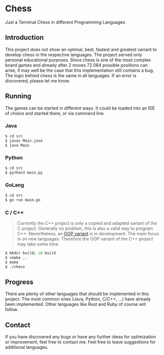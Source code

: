 # Chess 

Just a Terminal Chess in different Programming Languages

## Introduction

This project does not show an optimal, best, fastest and greatest variant to develop chess in the respective languages. The project served only personal educational purposes. Since chess is one of the most complex board games and already after 2 moves 72.084 possible positions can arise, it may well be the case that this implementation still contains a bug. The logic behind chess is the same in all languages. If an error is discovered, please let me know.

## Running 

The games can be started in different ways. It could be loaded into an IDE of choice and started there, or via command line.

### Java

```bash
$ cd src
$ javac Main.java 
$ java Main
```

### Python

```bash
$ cd src
$ python3 main.py
```

### GoLang

```bash
$ cd src
$ go run main.go
```

### C / C++

> Currently the C++ project is only a copied and adapted variant of the C project. Generally no problem, this is also a valid way to program C++. Nevertheless, an [OOP variant](https://github.com/RaphaeleL/Chess/tree/C++_OOP/C++) is in development. The main focus is on new languages. Therefore the OOP variant of the C++ project may take some time. 

```bash
$ mkdir build; cd build
$ cmake ..
$ make
$ ./chess
```

## Progress 

There are plenty of other languages that should be implemented in this project. The most common ones (Java, Python, C/C++, ...) have already been implemented. Other languages like Rust and Ruby of course will follow.  

## Contact

If you have discovered any bugs or have any further ideas for optimization or improvement, feel free to contact me. Feel free to leave suggestions for additional languages.


